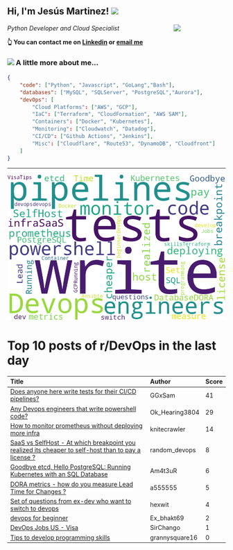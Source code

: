 <!--
**jmartinezl/jmartinezl** is a ✨ _special_ ✨ repository because its `README.md` (this file) appears on your GitHub profile.

Here are some ideas to get you started:

- 🔭 I’m currently working on ...
- 🌱 I’m currently learning ...
- 👯 I’m looking to collaborate on ...
- 🤔 I’m looking for help with ...
- 💬 Ask me about ...
- 📫 How to reach me: ...
- 😄 Pronouns: ...
- ⚡ Fun fact: ...
-->

<h2>Hi, I'm Jesús Martinez! <img src="https://media.giphy.com/media/WUlplcMpOCEmTGBtBW/giphy.gif" width="30"> </h2>
<img align='right' src="https://media.giphy.com/media/NytMLKyiaIh6VH9SPm/giphy.gif" width="120">
<p><em>Python Developer and Cloud Specialist
</em></p>

**👆 You can contact me on [Linkedin](https://www.linkedin.com/in/jes%C3%BAs-martinez-2b7b10104/) or [email me](mailto:jesus.mtz.lorenzo@gmail.com)**

### <img src="https://media.giphy.com/media/VgCDAzcKvsR6OM0uWg/giphy.gif" width="50"> A little more about me...  

```json
{
    "code": ["Python", "Javascript", "GoLang","Bash"],
    "databases": ["MySQL", "SQLServer", "PostgreSQL","Aurora"],
    "devOps": [
        "Cloud Platforms": ["AWS", "GCP"],
        "IaC": ["Terraform", "CloudFormation", "AWS SAM"],
        "Containers": ["Docker", "Kubernetes"],
        "Monitoring": ["Cloudwatch", "Datadog"],
        "CI/CD": ["Github Actions", "Jenkins"],
        "Misc": ["Cloudflare", "Route53", "DynamoDB", "Cloudfront"]
    ]
}
```
---

![Wordcloud](./cloud.png)

# Top 10 posts of r/DevOps in the last day

| Title | Author | Score |
|:---|:---|:---|
| [Does anyone here write tests for their CI/CD pipelines?](https://www.reddit.com/r/devops/comments/14p51es/does_anyone_here_write_tests_for_their_cicd/) | GGxSam | 41 |
| [Any Devops engineers that write powershell code?](https://www.reddit.com/r/devops/comments/14p868f/any_devops_engineers_that_write_powershell_code/) | Ok_Hearing3804 | 29 |
| [How to monitor prometheus without deploying more infra](https://www.reddit.com/r/devops/comments/14ougo5/how_to_monitor_prometheus_without_deploying_more/) | knitecrawler | 14 |
| [SaaS vs SelfHost - At which breakpoint you realized its cheaper to self-host than to pay a license ?](https://www.reddit.com/r/devops/comments/14p3pp3/saas_vs_selfhost_at_which_breakpoint_you_realized/) | random_devops | 8 |
| [Goodbye etcd, Hello PostgreSQL: Running Kubernetes with an SQL Database](https://www.reddit.com/r/devops/comments/14pf19v/goodbye_etcd_hello_postgresql_running_kubernetes/) | Am4t3uR | 6 |
| [DORA metrics - how do you measure Lead Time for Changes ?](https://www.reddit.com/r/devops/comments/14p092d/dora_metrics_how_do_you_measure_lead_time_for/) | a555555 | 5 |
| [Set of questions from ex-dev who want to switch to devops](https://www.reddit.com/r/devops/comments/14pg61y/set_of_questions_from_exdev_who_want_to_switch_to/) | hexwit | 4 |
| [devops for beginner](https://www.reddit.com/r/devops/comments/14pchp9/devops_for_beginner/) | Ex_bhakt69 | 2 |
| [DevOps Jobs US - Visa](https://www.reddit.com/r/devops/comments/14oovo6/devops_jobs_us_visa/) | SirChango | 1 |
| [Tips to develop programming skills](https://www.reddit.com/r/devops/comments/14owojd/tips_to_develop_programming_skills/) | grannysquare16 | 0 |
